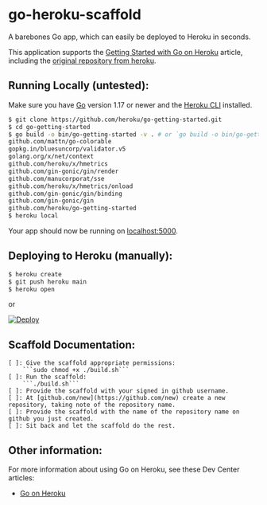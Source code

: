 
# go-heroku-scaffold

A barebones Go app, which can easily be deployed to Heroku in seconds.

This application supports the [Getting Started with Go on Heroku](https://devcenter.heroku.com/articles/getting-started-with-go) article, including the [original repository from heroku](https://github.com/heroku/go-getting-started).


## Running Locally (untested):

Make sure you have [Go](http://golang.org/doc/install) version 1.17 or newer and the [Heroku CLI](https://devcenter.heroku.com/articles/heroku-cli) installed.

```sh
$ git clone https://github.com/heroku/go-getting-started.git
$ cd go-getting-started
$ go build -o bin/go-getting-started -v . # or `go build -o bin/go-getting-started.exe -v .` in git bash
github.com/mattn/go-colorable
gopkg.in/bluesuncorp/validator.v5
golang.org/x/net/context
github.com/heroku/x/hmetrics
github.com/gin-gonic/gin/render
github.com/manucorporat/sse
github.com/heroku/x/hmetrics/onload
github.com/gin-gonic/gin/binding
github.com/gin-gonic/gin
github.com/heroku/go-getting-started
$ heroku local
```

Your app should now be running on [localhost:5000](http://localhost:5000/).

## Deploying to Heroku (manually):

```sh
$ heroku create
$ git push heroku main
$ heroku open
```

or

[![Deploy](https://www.herokucdn.com/deploy/button.png)](https://heroku.com/deploy)


## Scaffold Documentation:

    [ ]: Give the scaffold appropriate permissions:
        ```sudo chmod +x ./build.sh```
    [ ]: Run the scaffold:
        ```./build.sh```
    [ ]: Provide the scaffold with your signed in github username.
    [ ]: At [github.com/new](https://github.com/new) create a new repository, taking note of the repository name.
    [ ]: Provide the scaffold with the name of the repository name on github you just created.
    [ ]: Sit back and let the scaffold do the rest.


## Other information:

For more information about using Go on Heroku, see these Dev Center articles:

- [Go on Heroku](https://devcenter.heroku.com/categories/go)
